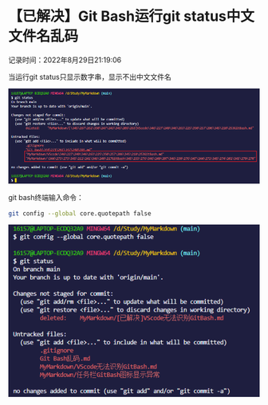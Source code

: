 # 【已解决】Git Bash运行git status中文文件名乱码

记录时间：2022年8月29日21:19:06

当运行git status只显示数字串，显示不出中文文件名

![Git Bash乱码-20220829203935](https://raw.githubusercontent.com/LoststarsJL/MyImage/main/markdown-image/Git%20Bash%E4%B9%B1%E7%A0%81-20220829203935.png)

git bash终端输入命令：

```bash
git config --global core.quotepath false
```

![Git Bash乱码-20220829204259](https://raw.githubusercontent.com/LoststarsJL/MyImage/main/markdown-image/Git%20Bash%E4%B9%B1%E7%A0%81-20220829204259.png)